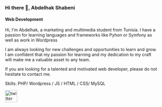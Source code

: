 ### Hi there 👋,  Abdelhak Shabeni
#### Web Development
 

Hi, I'm Abdelhak, a marketing and multimedia student from Tunisia. I have a passion for learning languages and frameworks like Pyhon or Symfony as well as work in Wordpress

I am always looking for new challenges and opportunities to learn and grow. I am confident that my passion for learning and my
dedication to my craft will make me a valuable asset to any team.

If you are looking for a talented and motivated web developer, please do not hesitate to contact me.

Skills: PHP/ Wordpress / JS / HTML / CSS/ MySQL



[<img src='https://cdn.jsdelivr.net/npm/simple-icons@3.0.1/icons/twitter.svg' alt='twitter' height='40'>](https://twitter.com/3abel7a9)  

